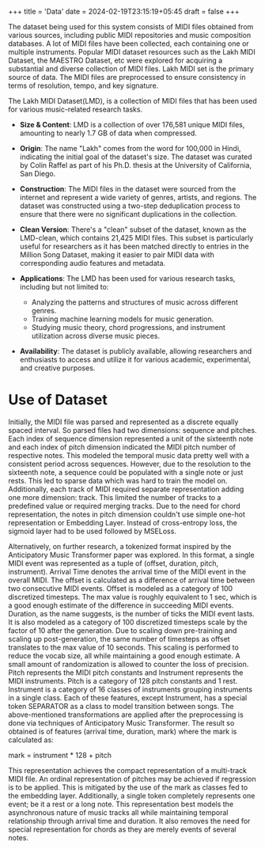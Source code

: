 +++
title = 'Data'
date = 2024-02-19T23:15:19+05:45
draft = false
+++

The dataset being used for this system consists of MIDI files obtained from various sources, including public MIDI repositories and music composition databases. A lot of MIDI files have been collected, each containing one or multiple instruments. Popular MIDI dataset resources such as the Lakh MIDI Dataset, the MAESTRO Dataset, etc were explored for acquiring a substantial and diverse collection of MIDI files. Lakh MIDI set is the primary source of data. The MIDI files are preprocessed to ensure consistency in terms of resolution, tempo, and key signature.

The Lakh MIDI Dataset(LMD), is a collection of MIDI files that has been used for various music-related research tasks. 
- **Size & Content**: LMD is a collection of over 176,581 unique MIDI files, amounting to nearly 1.7 GB of data when compressed.
- **Origin**: The name "Lakh" comes from the word for 100,000 in Hindi, indicating the initial goal of the dataset's size. The dataset was curated by Colin Raffel as part of his Ph.D. thesis at the University of California, San Diego.
- **Construction**: The MIDI files in the dataset were sourced from the internet and represent a wide variety of genres, artists, and regions. The dataset was constructed using a two-step deduplication process to ensure that there were no significant duplications in the collection.
- **Clean Version**: There's a "clean" subset of the dataset, known as the LMD-clean, which contains 21,425 MIDI files. This subset is particularly useful for researchers as it has been matched directly to entries in the Million Song Dataset, making it easier to pair MIDI data with corresponding audio features and metadata.
- **Applications**: The LMD has been used for various research tasks, including but not limited to:
    - Analyzing the patterns and structures of music across different genres.
    - Training machine learning models for music generation.
    - Studying music theory, chord progressions, and instrument utilization across diverse music pieces.
    
- **Availability**: The dataset is publicly available, allowing researchers and enthusiasts to access and utilize it for various academic, experimental, and creative purposes.

# Use of Dataset

Initially, the MIDI file was parsed and represented as a discrete equally spaced interval. So parsed files had two dimensions: sequence and pitches. Each index of sequence dimension represented a unit of the sixteenth note and each index of pitch dimension indicated the MIDI pitch number of respective notes. This modeled the temporal music data pretty well with a consistent period across sequences. However, due to the resolution to the sixteenth note, a sequence could be populated with a single note or just rests. This led to sparse data which was hard to train the model on. Additionally, each track of MIDI required separate representation adding one more dimension: track. This limited the number of tracks to a predefined value or required merging tracks. Due to the need for chord representation, the notes in pitch dimension couldn't use simple one-hot representation or Embedding Layer. Instead of cross-entropy loss, the sigmoid layer had to be used followed by MSELoss.

Alternatively, on further research, a tokenized format inspired by the Anticipatory Music Transformer paper was explored. In this format, a single MIDI event was represented as a tuple of (offset, duration, pitch, instrument). Arrival Time denotes the arrival time of the MIDI event in the overall MIDI. The offset is calculated as a difference of arrival time between two consecutive MIDI events. Offset is modeled as a category of 100 discretized timesteps. The max value is roughly equivalent to 1 sec, which is a good enough estimate of the difference in succeeding MIDI events. Duration, as the name suggests, is the number of ticks the MIDI event lasts. It is also modeled as a category of 100 discretized timesteps scale by the factor of 10 after the generation. Due to scaling down pre-training and scaling up post-generation, the same number of timesteps as offset translates to the max value of 10 seconds. This scaling is performed to reduce the vocab size, all while maintaining a good enough estimate. A small amount of randomization is allowed to counter the loss of precision. Pitch represents the MIDI pitch constants and Instrument represents the MIDI instruments. Pitch is a category of 128 pitch constants and 1 rest. Instrument is a category of 16 classes of instruments grouping instruments in a single class. Each of these features, except Instrument, has a special token SEPARATOR as a class to model transition between songs. The above-mentioned transformations are applied after the preprocessing is done via techniques of Anticipatory Music Transformer. The result so obtained is of features (arrival time, duration, mark) where the mark is calculated as:

mark = instrument * 128 + pitch

This representation achieves the compact representation of a multi-track MIDI file. An ordinal representation of pitches may be achieved if regression is to be applied. This is mitigated by the use of the mark as classes fed to the embedding layer. Additionally, a single token completely represents one event; be it a rest or a long note. This representation best models the asynchronous nature of music tracks all while maintaining temporal relationship through arrival time and duration. It also removes the need for special representation for chords as they are merely events of several notes.